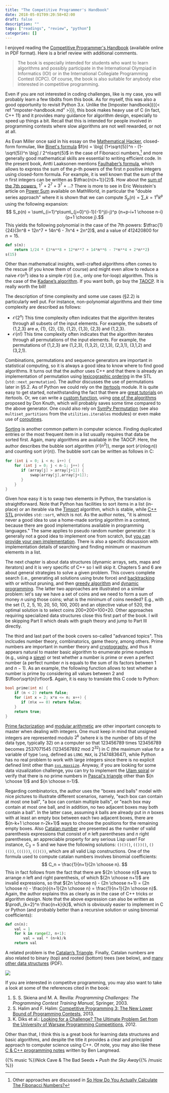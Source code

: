 ```yaml
---
title: "The Competitive Programmer's Handbook"
date: 2018-05-01T09:20:58+02:00
draft: false
description: ""
tags: ["readings", "review", "python"]
categories: []
---
```


I enjoyed reading the [Competitive Programmer's Handbook](https://cses.fi/book.html) (available online in PDF format). Here is a brief review with additional comments. 

<!--more-->

> The book is especially intended for students who want to learn algorithms and possibly participate in the International Olympiad in Informatics (IOI) or in the International Collegiate Programming Contest (ICPC). Of course, the book is also suitable for anybody else interested in competitive programming.

Even if you are not interested in coding challenges, like is my case, you will probably learn a few tibdits from this book. As for myself, this was also a good opportunity to revisit Python 3.x. Unlike the [Imposter handbook]({{< ref "imposter-handbook.md" >}}), this book makes heavy use of C (in fact, C++ 11) and it provides many guidance for algorithm design, especially to speed up things a bit. Recall that this is intended for people involved in programming contests where slow algorithms are not well rewarded, or not at all.

As Evan Miller once said in his essay on the [Mathematical Hacker](http://www.evanmiller.org/mathematical-hacker.html), closed-form formulae, like [Binet's formula](http://mathworld.wolfram.com/BinetsFibonacciNumberFormula.html) $f(n) = \big[ (1+\sqrt{5})^n - (1-\sqrt{5})^n \big] / 2^n\sqrt{5}$ in the case of Fibonacci numbers,[^1] and more generally good mathematical skills are essential to writing efficient code. In the present book, Antti Laaksonen mentions [Faulhaber’s formula](https://en.wikipedia.org/wiki/Faulhaber%27s_formula), which allows to express the sum of the $p$-th powers of the first $n$ positive integers using closed-form formula. For example, it is well known that the sum of the $n$ first integers can be written as $\tfrac{n(n+1)}{2}$. How about the [sum of the 7th powers](https://oeis.org/A000541), $1^7 + 2^7 + 3^7 + \dots$? There is more to see in Eric Weisstein's article on [Power Sum](http://mathworld.wolfram.com/PowerSum.html) available on MathWorld, in particular the "double series approach" where it is shown that we can compute $S_p(n) = \sum\_{k=1}^n k^p$ using the following expansion: 
$$ S_p(n) = \sum\_{i=1}^p\sum\_{j=0}^{i-1}(-1)^j(i-j)^p {n+p-i+1 \choose n-i} {p+1 \choose j}.$$
This yields the following polynomial in the case of the 7th powers: $\tfrac{1}{24}(3n^8 + 12n^7 + 14n^6 - 7n^4 + 2n^2)$, and a value of 412420800 for $n=15$.

```python
def s(n):
    return 1/24 * (3*n**8 + 12*n**7 + 14*n**6 - 7*n**4 + 2*n**2)
s(15)
```

Other than mathematical insights, well-crafted algorithms often comes to the rescue (if you know them of course) and might even allow to reduce a naive $\mathcal O(n^3)$ idea to a simple $\mathcal O(n)$ (i.e., only one for-loop) algorithm. This is the case of the [Kadane’s algorithm](https://en.wikipedia.org/wiki/Maximum_subarray_problem). If you want both, go buy the [TAOCP](https://www-cs-faculty.stanford.edu/~knuth/taocp.html). It is really worth the bill!

The description of time complexity and some use cases (§2.2) is particularly well put. For instance, non-polynomial algorithms and their time complexity are described as follows:

- $\mathcal O(2^n)$ This time complexity often indicates that the algorithm iterates through all subsets of the input elements. For example, the subsets of {1,2,3} are $\varnothing$, {1}, {2}, {3}, {1,2}, {1,3}, {2,3} and {1,2,3}.
- $\mathcal O(n!)$ This time complexity often indicates that the algorithm iterates through all permutations of the input elements. For example, the permutations of {1,2,3} are (1,2,3), (1,3,2), (2,1,3), (2,3,1), (3,1,2) and (3,2,1).

Combinations, permutations and sequence generators are important in statistical computing, so it is always a good idea to know where to find good algorithms. It turns out that the author uses C++ and that there is already an implementation of permutation using [lexicographic ordering](https://en.wikipedia.org/wiki/Permutation#Algorithms_to_generate_permutations) in the STL (`std::next_permutation`). The author discusses the use of permutations later in §5.2. As of Python we could rely on the [itertools](https://docs.python.org/3.6/library/itertools.html) module. It is quite easy to get started, notwithstanding the fact that there are [great tutorials](https://pymotw.com/3/itertools/index.html) on itertools. Or, we can write a [custom function](https://stackoverflow.com/a/30428753), using [one of the algorithms](http://www.kcats.org/csci/464/doc/knuth/fascicles/fasc2b.pdf) proposed by Don Knuth, which will probably saves some time compared to the above generator. One could also rely on [SymPy Permutation](http://docs.sympy.org/latest/modules/combinatorics/permutations.html) (see also `multiset_partitions` from the `utilities.iterables` modules) or even make use of [coroutines](https://sahandsaba.com/generating-permutations-with-coroutines.html).

[Sorting](https://www.toptal.com/developers/sorting-algorithms) is another common pattern in computer science. Finding duplicated entries or the most frequent item in a list usually requires that data be sorted first. Again, many algorithms are available in the TAOCP. Here, the author describes the bubble sort algorithm ($\mathcal O(n^2)$), merge sort ($\mathcal O(n\log n)$) and counting sort ($\mathcal O(n)$).
The bubble sort can be written as follows in C:

```c
for (int i = 0; i < n; i++) {
    for (int j = 0; j < n-1; j++) {
       if (array[j] > array[j+1]) {
           swap(array[j],array[j+1]);
       } 
    }
}
```

Given how easy it is to swap two elements in Python, the translation is straightforward. Note that Python has facilities to sort items in a list (in-place) or an iterable via the [Timsort](https://en.wikipedia.org/wiki/Timsort) algorithm, which is stable, while [C++ STL](https://en.wikipedia.org/wiki/Sort_(C%2B%2B)) provides `std::sort`, which is not. As the author notes, "it is almost never a good idea to use a home-made sorting algorithm in a contest, because there are good implementations available in programming languages." The same applies to pseudo random number generator: it is generally not a good idea to implement one from scratch, but [you can provide your own implementation](https://stackoverflow.com/a/7421661). There is also a specific discussion with implementation details of searching and finding minimum or maximum elements in a list.

The next chapter is about data structures (dynamic arrays, sets, maps and iterators) and it is very specific of C++ so I will skip it. Chapters 5 and 6 are about general strategies to solve a given problem. This covers complete search (i.e., generating all solutions using brute force) and [backtracking](https://en.wikipedia.org/wiki/Backtracking) with or without pruning, and then [greedy algorithm](https://en.wikipedia.org/wiki/Greedy_algorithm) and [dynamic programming](https://en.wikipedia.org/wiki/Dynamic_programming). The latter two approaches are illustrated on a similar problem: let's say we have a set of coins and we need to form a sum of money $n$ using those coins; what is the minimum of coins needed? E.g., with the set {1, 2, 5, 10, 20, 50, 100, 200} and an objective value of 520, the optimal solution is to select coins 200+200+100+20. Other approaches requiring specialized data structures close this first part of the book. I will be skipping Part II which deals with graph theory and jump to Part III directly.

The third and last part of the book covers so-called "advanced topics". This inclcudes number theory, combinatorics, game theory, among others. Prime numbers are important in number theory and [cryptography](http://cryptofundamentals.com), and thus it appears natural to master basic algorithm to enumerate prime numbers (e.g., using a [sieve](https://en.wikipedia.org/wiki/Sieve_of_Eratosthenes)) or test whether a number is prime or even a perfect number (a perfect number $n$ is equals to the sum of its factors between 1 and $n$ − 1). As an example, the following function allows to test whether a number is prime by considering all values between 2 and $\lfloor\sqrt{n}\rfloor$. Again, it is easy to translate this C code to Python:

```c
bool prime(int n) {
    if (n < 2) return false;
    for (int x = 2; x*x <= n; x++) {
       if (n%x == 0) return false;
    }
    return true;
}
```

[Prime factorization](http://mathworld.wolfram.com/PrimeFactorizationAlgorithms.html) and [modular arithmetic](https://en.wikipedia.org/wiki/Modular_arithmetic) are other important concepts to master when dealing with integers. One must keep in mind that unsigned integers are represented modulo $2^k$ (where $k$ is the number of bits of the data type, typically 32) on a computer so that 123456789 times 123456789 becomes 2537071545 (1234567892 mod 2<sup>32</sup>) in C (the maximum value for a variable of type `long`, defined as `LONG_MAX`, is 2147483647), while Python has no real problem to work with large integers since there is no explicit defined limit other than [`sys.maxsize`](https://docs.python.org/3/library/sys.html#sys.maxsize). Anyway, if you are looking for some data vizualization challenge, you can try to implement the [Ulam spiral](https://www.youtube.com/watch?v=iFuR97YcSLM) or verify that there is no prime numbers in [Pascal's triangle](https://mathoverflow.net/q/9181) other than ${n \choose 1}$ and ${n \choose n-1}$. 

Regarding combinatorics, the author uses the "boxes and balls" model with nice pictures to illustrate different scenarios, namely, "each box can contain at most one ball", "a box can contain multiple balls", or "each box may contain at most one ball, and in addition, no two adjacent boxes may both contain a ball". In the latter case, assuming $k$ balls are already put in $n$ boxes with at least an empty box between each two adjacent boxes, there are ${n-k+1 \choose n-2k+1}$ ways to choose the positions for the remaining empty boxes. Also [Catalan number](https://en.wikipedia.org/wiki/Catalan_number) are presented as the number of valid parenthesis expressions that consist of $n$ left parentheses and $n$ right parentheses, an appreciable property for any serious Lisp user! For instance, $C_3 = 5$ and we have the following solutions: `()()()`, `(())()`, `()(())`, `((()))`, `(()())`, which are all valid Lisp constructions. One of the formula used to compute catalan numbers involves binomial coefficients:
$$ C_n = \frac{1}{n+1}{2n \choose n}. $$
This in fact follows from the fact that there are ${2n \choose n}$ ways to arrange $n$ left and right parenthesis, of which ${2n \choose n+1}$ are invalid expressions, so that ${2n \choose n} - {2n \choose n+1} = {2n \choose n} - \frac{n}{n+1}{2n \choose n} = \frac{1}{n+1}{2n \choose n}$. Again, the author explains this as clearly as in the case of C++ tricks or algorithm design. Note that the above expression can also be written as $\prod\_{k=2}^n \frac{n+k}{k}$, which is obviously easier to implement in C or Python (and probably better than a recursive solution or using binomial coefficients):

```python
def cn(n):
    val = 1
    for k in range(2, n+1):
        val = val * (n+k)/k
    return val
```

A related problem is the [Catalan’s Triangle](https://kaygun.tumblr.com/post/169499813519/catalans-triangle). Finally, Catalan numbers are also related to binary (top) and rooted (bottom) trees (see below), and [many other data structures](http://www.geometer.org/mathcircles/catalan.pdf) (PDF).

![](/img/2018-05-02-10-10-11.png)

If you are interested in competitve programming, you may also want to take a look at some of the references cited in the book:

1. S. S. Skiena and M. A. Revilla: *Programming Challenges: The Programming Contest Training Manual*, Springer, 2003.
2. S. Halim and F. Halim: [Competitive Programming 3: The New Lower Bound of Programming Contests](https://cpbook.net), 2013.
3. K. Diks et al.: [Looking for a Challenge? The Ultimate Problem Set from the University of Warsaw Programming Competitions](http://www.lookingforachallengethebook.com), 2012.

Other than that, I think this is a great book for learning data structures and basic algorithms, and despite the title it provides a clear and principled approach to computer science using C++. Of note, you may also like these [C & C++ programming notes](https://github.com/BenLangmead/c-cpp-notes) written by Ben Langmead.

{{% music %}}Nick Cave & The Bad Seeds • *Push the Sky Away*{{% /music %}}

[^1]: Other approaches are discussed in [So How Do You Actually Calculate The Fibonacci Numbers?](https://sahandsaba.com/five-ways-to-calculate-fibonacci-numbers-with-python-code.html)
